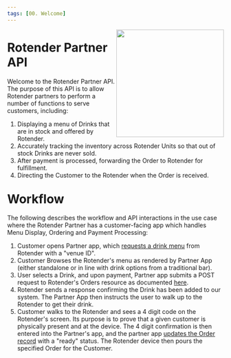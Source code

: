 ```yaml
---
tags: [00. Welcome]
---
```

<div style="text-align:center;margin:auto;"><img style="float: right;" src="https://i.imgur.com/1ftCIDg.png" width=250px></div>



<h1>Rotender Partner API</h1>

Welcome to the Rotender Partner API. The purpose of this API is to allow Rotender partners to perform a number of functions to serve customers, including:
1. Displaying a menu of Drinks that are in stock and offered by Rotender.
2. Accurately tracking the inventory across Rotender Units so that out of stock Drinks are never sold.
3. After payment is processed, forwarding the Order to Rotender for fulfillment.
4. Directing the Customer to the Rotender when the Order is received.

<h1 style="margin-top:30px">Workflow</h1>

The following describes the workflow and API interactions in the use case where the Rotender Partner has a customer-facing app which handles Menu Display, Ordering and Payment Processing:

1. Customer opens Partner app, which [requests a drink menu](https://rotender.stoplight.io/docs/rotender-partner-docs/reference/Rotender%20Partner%20API/models/openapi.v1.yaml/paths/~1venues~1%7BvenueId%7D/get) from Rotender with a "venue ID".
2. Customer Browses the Rotender's menu as rendered by Partner App (either standalone or in line with drink options from a traditional bar).
3. User selects a Drink, and upon payment, Partner app submits a POST request to Rotender's Orders resource as documented [here](https://rotender.stoplight.io/docs/rotender-partner-docs/reference/Rotender%20Partner%20API/models/openapi.v1.yaml/paths/~1venues~1%7BvenueId%7D~1orders/post).
4. Rotender sends a response confirming the Drink has been added to our system. The Partner App then instructs the user to walk up to the Rotender to get their drink.
5. Customer walks to the Rotender and sees a 4 digit code on the Rotender's screen. Its purpose is to prove that a given customer is physically present and at the device. The 4 digit confirmation is then entered into the Partner's app, and the partner app [updates the Order record](https://rotender.stoplight.io/docs/rotender-partner-docs/reference/Rotender%20Partner%20API/models/openapi.v1.yaml/paths/~1venues~1%7BvenueId%7D~1orders/put) with a "ready" status. The Rotender device then pours the specified Order for the Customer.